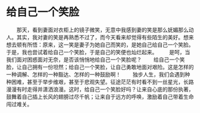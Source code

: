 # 给自己一个笑脸
　　那天，看到妻面对衣柜上的镜子微笑，无意中我感到妻的笑是那么妩媚那么动人。其实，我对妻的笑是再熟悉不过了，而今天看来却觉得有些陌生的美好。想来想去顿有所悟：原来，这一笑是妻子为她自己而笑的，是她自己给自己一个笑脸。于是，我也尝试着给自己一个笑脸，于是自己的笑便也灿烂起来。 
　　是呵，当我们面对困惑面对无奈，是否该悄悄地给自己一个笑脸呢？ 
　　给自己一个笑脸，让自己拥有一份坦然；给自己一个笑脸，让自己勇敢地面对艰险。这是怎样的一种调解、怎样的一种豁达、怎样的一种鼓励啊！ 
　　独步人生，我们会遇到种种困难，甚至于举步维艰，甚至于悲观失望。征途茫茫有时看不到一丝星光，长路漫漫有时走得并潇洒浪漫。这时，给自己一个笑脸好吗？让来自心底的那份执著，鼓舞着自己插上长风的翅膀过尽千帆；让来自于远方的呼唤，激励着自己带着生命闯过难关。
 